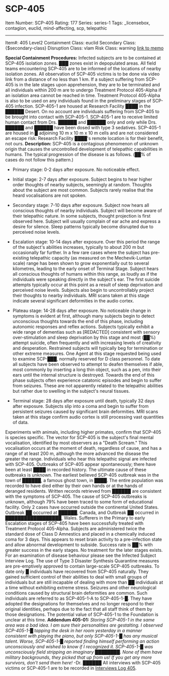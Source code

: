 # SCP-405
Item Number: SCP-405
Rating: 177
Series: series-1
Tags: _licensebox, contagion, euclid, mind-affecting, scp, telepathic

---

Item#: 405
Level2
Containment Class:
euclid
Secondary Class:
{$secondary-class}
Disruption Class:
vlam
Risk Class:
warning
[link to memo](/classification-committee-memo)  

**Special Containment Procedures:** Infected subjects are to be contained at SCP-405 isolation zones. ███ zones exist in depopulated areas. All field teams encountering SCP-405 are to be informed of the locations of nearby isolation zones. All observation of SCP-405 victims is to be done via video link from a distance of no less than 1 km. If a subject suffering from SCP-405 is in the late stages upon apprehension, they are to be terminated and all individuals within 200 m are to undergo Treatment Protocol 405-Alpha if an isolation area cannot be reached in time. Treatment Protocol 405-Alpha is also to be used on any individuals found in the preliminary stages of SCP-405 infection.
SCP-405-1 are housed at Research Facility ████ in the ██████ Desert. On no account are individuals suffering from SCP-405 to be brought into contact with SCP-405-1. SCP-405-1 are to receive limited human contact from Drs. ██████ and ██████ only and only while Drs. ██████ and ██████ have been dosed with type 3 sedatives. SCP-405-1 are housed in █ adjoining 10 m x 10 m x 10 m cells and are not considered an escape risk: Research Facility ████'s remote location is for their benefit, not ours.
**Description:** SCP-405 is a contagious phenomenon of unknown origin that causes the uncontrolled development of telepathic capabilities in humans. The typical progression of the disease is as follows. (██% of cases do not follow this pattern.)
  * Primary stage: 0-2 days after exposure. No noticeable effect.

  * Initial stage: 2-7 days after exposure. Subject begins to hear higher order thoughts of nearby subjects, seemingly at random. Thoughts about the subject are most common. Subjects rarely realise that the heard vocalisations are not spoken.

  * Secondary stage: 7-10 days after exposure. Subject now hears all conscious thoughts of nearby individuals. Subject will become aware of their telepathic nature. In some subjects, thought projection is first observed here. Subject will usually complain of ear ache and express a desire for silence. Sleep patterns typically become disrupted due to perceived noise levels.

  * Escalation stage: 10-14 days after exposure. Over this period the range of the subject's abilities increases, typically to about 200 m but occasionally far further. In a few rare cases where the subject has pre-existing telepathic capacity (as measured on the Mechevik-Luntan scale) range has been shown to grow exponentially out to several kilometres, leading to the early onset of Terminal Stage. Subject hears all conscious thoughts of humans within this range, as loudly as if the individuals were speaking directly in the subject's ear. The first suicide attempts typically occur at this point as a result of sleep deprivation and perceived noise levels. Subjects also begin to uncontrollably project their thoughts to nearby individuals. MRI scans taken at this stage indicate several significant deformities in the audio cortex.

  * Plateau stage: 14-28 days after exposure. No noticeable change in symptoms is evident at first, although many subjects begin to detect unconscious thoughts towards the end of this phase, including autonomic responses and reflex actions. Subjects typically exhibit a wide range of dementias such as [REDACTED] consistent with sensory over-stimulation and sleep deprivation by this stage and most (██%) attempt suicide, often frequently and with increasing levels of creativity and desperation. Restrained subjects will typically beg for termination or other extreme measures. One Agent at this stage requested being used to examine SCP-███, normally reserved for D class personnel. To date all subjects have been observed to attempt to deafen themselves if able, most commonly by inserting a long thin object, such as a pen, into their ears until the internal structure is destroyed. Towards the end of this phase subjects often experience catatonic episodes and begin to suffer from seizures. These are not apparently related to the telepathic abilities but rather due to swelling in the subject's neural tissues.

  * Terminal stage: 28 days after exposure until death, typically 32 days after exposure. Subjects slip into a coma and begin to suffer from persistent seizures caused by significant brain deformities. MRI scans taken at this stage confirm audio cortex is still processing vast quantities of data.

Experiments with animals, including higher primates, confirm that SCP-405 is species specific. The vector for SCP-405 is the subject's final mental vocalisation, identified by most observers as a "Death Scream." This vocalisation occurs at the moment of death, regardless of cause, and has a range of at least 200 m, although the more advanced the disease the greater the range. Individuals who hear this telepathic signal are infected with SCP-405.
Outbreaks of SCP-405 appear spontaneously; there have been at least ████ in recorded history. The ultimate cause of these outbreaks is unknown. The earliest believed SCP-405 outbreak was in the town of ██████, a famous ghost town, in ████. The entire population was recorded to have died either by their own hands or at the hands of deranged residents. Written records retrieved from ██████ are consistent with the symptoms of SCP-405. The cause of SCP-405 outbreaks is unknown, although 79% have been traced to some form of educational facility. Only 2 cases have occurred outside the continental United States. Outbreak ██ occurred at ██████, Canada, and Outbreak ██ occurred in ██████████████████, Wales.
Sufferers in the Primary to early Escalation stages of SCP-405 have been successfully treated with Treatment Protocol 405-Alpha. Subjects are administered twice the standard dose of Class D Amnestics and placed in a chemically induced coma for 3 days. This appears to reset brain activity to a pre-infection state and allow abnormal development to subside. Success rate is ██% with greater success in the early stages. No treatment for the later stages exists. For an examination of disease behaviour please see the Infected Subject Interview Log.
The use of Type 3 Disaster Synthesis Quarantine measures are pre-emptively approved to contain large-scale SCP-405 outbreaks.
To date only █ individuals have recovered from SCP-405 naturally. They gained sufficient control of their abilities to deal with small groups of individuals but are still incapable of dealing with more than ██ individuals at a time without exhibiting extreme stress. Seizures and other neurological conditions caused by structural brain deformities are common. Such individuals are referred to as SCP-405-1-A to SCP-405-1-█. They have adopted the designations for themselves and no longer respond to their original identities, perhaps due to the fact that all staff think of them by those designations. The potential value of SCP-405-1 to the Foundation is unclear at this time.
**Addendum 405-01:** _Storing SCP-405-1 in the same area was a bad idea. I am sure their personalities are gestalting. I observed SCP-405-1-█ tapping the desk in her room yesterday in a manner consistent with playing the piano, but only SCP-405-1-█ has any musical talent. Worse, SCP-405-1-█ reported finding himself performing an action unconsciously and wished to know if I recognized it. SCP-405-1-█ was unconsciously field stripping an imaginary ████████. None of them have military backgrounds, they picked that up from us! If you get any more survivors, don't send them here!_ -Dr. ██████
All interviews with SCP-405 victims or SCP-405-1 are to be recorded in [Interviews Log 405](/interviews-log-405).
